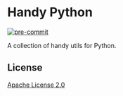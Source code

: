 # Handy Python

[![pre-commit](https://img.shields.io/badge/pre--commit-enabled-brightgreen?logo=pre-commit&logoColor=white)](https://github.com/pre-commit/pre-commit)

A collection of handy utils for Python.

## License

[Apache License 2.0](https://github.com/leven-cn/handy.py/blob/develop/LICENSE)
